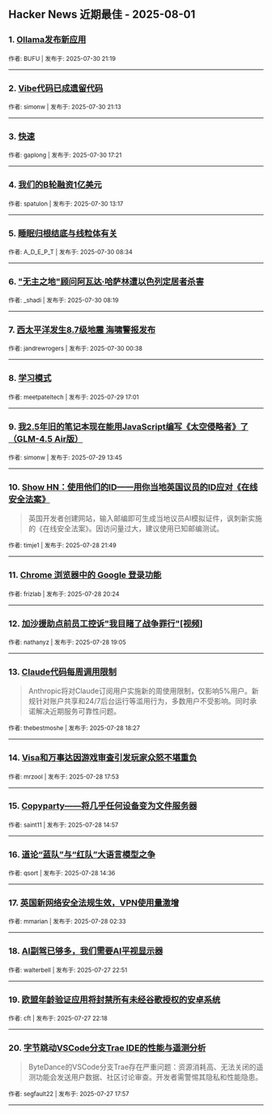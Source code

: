 ## Hacker News 近期最佳 - 2025-08-01


### 1. [Ollama发布新应用](https://news.ycombinator.com/item?id=44739632)

<sub>作者: BUFU | 发布于: 2025-07-30 21:19</sub>

---

### 2. [Vibe代码已成遗留代码](https://news.ycombinator.com/item?id=44739556)

<sub>作者: simonw | 发布于: 2025-07-30 21:13</sub>

---

### 3. [快速](https://news.ycombinator.com/item?id=44736967)

<sub>作者: gaplong | 发布于: 2025-07-30 17:21</sub>

---

### 4. [我们的B轮融资1亿美元](https://news.ycombinator.com/item?id=44733817)

<sub>作者: spatulon | 发布于: 2025-07-30 13:17</sub>

---

### 5. [睡眠归根结底与线粒体有关](https://news.ycombinator.com/item?id=44732020)

<sub>作者: A_D_E_P_T | 发布于: 2025-07-30 08:34</sub>

---

### 6. ["无主之地"顾问阿瓦达·哈萨林遭以色列定居者杀害](https://news.ycombinator.com/item?id=44731958)

<sub>作者: _shadi | 发布于: 2025-07-30 08:19</sub>

---

### 7. [西太平洋发生8.7级地震 海啸警报发布](https://news.ycombinator.com/item?id=44729865)

<sub>作者: jandrewrogers | 发布于: 2025-07-30 00:38</sub>

---

### 8. [学习模式](https://news.ycombinator.com/item?id=44725764)

<sub>作者: meetpateltech | 发布于: 2025-07-29 17:01</sub>

---

### 9. [我2.5年旧的笔记本现在能用JavaScript编写《太空侵略者》了（GLM-4.5 Air版）](https://news.ycombinator.com/item?id=44723316)

<sub>作者: simonw | 发布于: 2025-07-29 13:45</sub>

---

### 10. [Show HN：使用他们的ID——用你当地英国议员的ID应对《在线安全法案》](https://news.ycombinator.com/item?id=44716106)
> 英国开发者创建网站，输入邮编即可生成当地议员AI模拟证件，讽刺新实施的《在线安全法案》。因访问量过大，建议使用已知邮编测试。

<sub>作者: timje1 | 发布于: 2025-07-28 21:49</sub>

---

### 11. [Chrome 浏览器中的 Google 登录功能](https://news.ycombinator.com/item?id=44715166)

<sub>作者: frizlab | 发布于: 2025-07-28 20:24</sub>

---

### 12. [加沙援助点前员工控诉"我目睹了战争罪行"[视频]](https://news.ycombinator.com/item?id=44714221)

<sub>作者: nathanyz | 发布于: 2025-07-28 19:05</sub>

---

### 13. [Claude代码每周调用限制](https://news.ycombinator.com/item?id=44713757)
> Anthropic将对Claude订阅用户实施新的周使用限制，仅影响5%用户。新规针对账户共享和24/7后台运行等滥用行为，多数用户不受影响。同时承诺解决近期服务可靠性问题。

<sub>作者: thebestmoshe | 发布于: 2025-07-28 18:27</sub>

---

### 14. [Visa和万事达因游戏审查引发玩家众怒不堪重负](https://news.ycombinator.com/item?id=44713414)

<sub>作者: mrzool | 发布于: 2025-07-28 17:53</sub>

---

### 15. [Copyparty——将几乎任何设备变为文件服务器](https://news.ycombinator.com/item?id=44711519)

<sub>作者: saint11 | 发布于: 2025-07-28 14:57</sub>

---

### 16. [道论“蓝队”与“红队”大语言模型之争](https://news.ycombinator.com/item?id=44711306)

<sub>作者: qsort | 发布于: 2025-07-28 14:36</sub>

---

### 17. [英国新网络安全法规生效，VPN使用量激增](https://news.ycombinator.com/item?id=44706653)

<sub>作者: mmarian | 发布于: 2025-07-28 02:33</sub>

---

### 18. [AI副驾已够多，我们需要AI平视显示器](https://news.ycombinator.com/item?id=44705445)

<sub>作者: walterbell | 发布于: 2025-07-27 22:51</sub>

---

### 19. [欧盟年龄验证应用将封禁所有未经谷歌授权的安卓系统](https://news.ycombinator.com/item?id=44705240)

<sub>作者: cft | 发布于: 2025-07-27 22:18</sub>

---

### 20. [字节跳动VSCode分支Trae IDE的性能与遥测分析](https://news.ycombinator.com/item?id=44703164)
> ByteDance的VSCode分支Trae存在严重问题：资源消耗高、无法关闭的遥测功能会发送用户数据、社区讨论审查。开发者需警惕其隐私和性能隐患。

<sub>作者: segfault22 | 发布于: 2025-07-27 17:57</sub>

---
